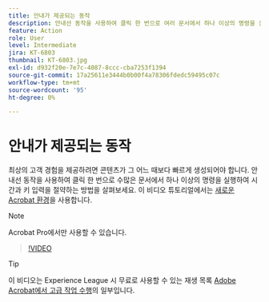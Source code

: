 ```yaml
---
title: 안내가 제공되는 동작
description: 안내선 동작을 사용하여 클릭 한 번으로 여러 문서에서 하나 이상의 명령을 실행하는 방법을 알아봅니다
feature: Action
role: User
level: Intermediate
jira: KT-6803
thumbnail: KT-6803.jpg
exl-id: d932f20e-7e7c-4087-8ccc-cba7253f1394
source-git-commit: 17a25611e3444b0b00f4a78306fdedc59495c07c
workflow-type: tm+mt
source-wordcount: '95'
ht-degree: 0%

---
```


# 안내가 제공되는 동작

최상의 고객 경험을 제공하려면 콘텐츠가 그 어느 때보다 빠르게 생성되어야 합니다. 안내선 동작을 사용하여 클릭 한 번으로 수많은 문서에서 하나 이상의 명령을 실행하여 시간과 키 입력을 절약하는 방법을 살펴보세요. 이 비디오 튜토리얼에서는 [새로운 Acrobat 환경](../getting-started/new-workspace.md)을 사용합니다.

>[!NOTE]
>
>Acrobat Pro에서만 사용할 수 있습니다.

>[!VIDEO](https://video.tv.adobe.com/v/3433138?quality=12&learn=on&hidetitle=true)

>[!TIP]
>
>이 비디오는 Experience League 시 무료로 사용할 수 있는 재생 목록 [Adobe Acrobat에서 고급 작업 수행](https://experienceleague.adobe.com/ko/playlists/acrobat-peform-advanced-tasks)의 일부입니다.
